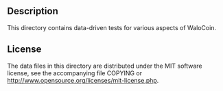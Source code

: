 Description
------------

This directory contains data-driven tests for various aspects of WaloCoin.

License
--------

The data files in this directory are distributed under the MIT software
license, see the accompanying file COPYING or
http://www.opensource.org/licenses/mit-license.php.

